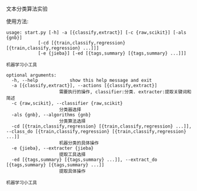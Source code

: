 文本分类算法实验


使用方法:

    usage: start.py [-h] -a [{classify,extract}] [-c {raw,scikit}] [-als {gnb}]
                [-cd [{train,classify,regression} [{train,classify,regression} ...]]]
                [-e {jieba}] [-ed [{tags,summary} [{tags,summary} ...]]]

    机器学习小工具

    optional arguments:
      -h, --help            show this help message and exit
      -a [{classify,extract}], --actions [{classify,extract}]
                        需要执行的操作, classifier:分类. extracter:提取关键词和简述
      -c {raw,scikit}, --classifier {raw,scikit}
                        分类器选择
      -als {gnb}, --algorithms {gnb}
                        分类算法选择
      -cd [{train,classify,regression} [{train,classify,regression} ...]], --class_do [{train,classify,regression} [{train,classify,regression} ...]]
                        机器分类的具体操作
      -e {jieba}, --extracter {jieba}
                        提取工具选择
      -ed [{tags,summary} [{tags,summary} ...]], --extract_do [{tags,summary} [{tags,summary} ...]]
                        提取具体操作

    机器学习小工具

